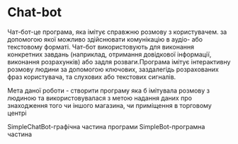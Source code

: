 # Chat-bot

Чат-бот-це програма, яка імітує справжню розмову з користувачем. за допомогою якої можливо здійснювати комунікацію в аудіо- або текстовому форматі. Чат-бот використовують для виконання конкретних завдань (наприклад, отримання довідкової інформації, виконання розрахунків) або задля розваги.Програма імітує інтерактивну розмову людини за допомогою ключових, заздалегідь розрахованих фраз користувача, та слухових або текстових сигналів.

Мета даної роботи - створити програму яка б імітувала розмову з людиною та використовувалася з метою надання даних про знаходження того чи іншого магазина, чи приміщення в торговому центрі

SimpleChatBot-графічна частина програми
SimpleBot-програмна частина
